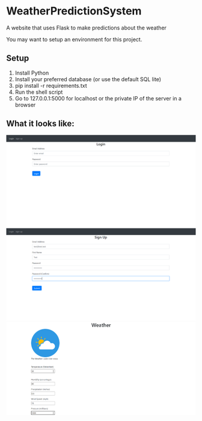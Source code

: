 # WeatherPredictionSystem
A website that uses Flask to make predictions about the weather

You may want to setup an environment for this project. 
## Setup
1. Install Python
2. Install your preferred database (or use the default SQL lite)
3. pip install -r requirements.txt
4. Run the shell script
5. Go to 127.0.0.1:5000 for localhost or the private IP of the server in a browser

## What it looks like:
![login screen](./.github/login.png?raw=true)
![signup page](./.github/sign-up.png?raw=true)
![prediction example](./.github/prediction.png?raw=true)